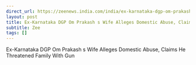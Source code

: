 ```yaml
---
direct_url: https://zeenews.india.com/india/ex-karnataka-dgp-om-prakash-s-wife-alleges-domestic-abuse-claims-he-threatened-family-with-gun-2889475.html
layout: post
title: Ex-Karnataka DGP Om Prakash s Wife Alleges Domestic Abuse, Claims He Threatened Family With Gun
subtitle: Zee
tags: []
---
```


Ex-Karnataka DGP Om Prakash s Wife Alleges Domestic Abuse, Claims He Threatened Family With Gun

